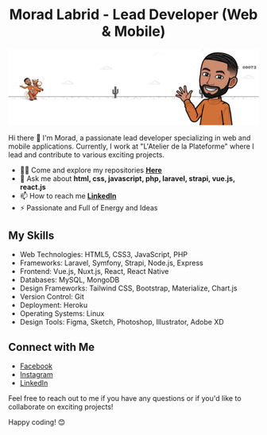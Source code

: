 <h1 align="center">Morad Labrid - Lead Developer (Web & Mobile)</h1>

<p align="center">
  <img src="images/banner.png" alt="Profile Picture">
</p>

Hi there 👋 I'm Morad, a passionate lead developer specializing in web and mobile applications. Currently, I work at "L'Atelier de la Plateforme" where I lead and contribute to various exciting projects.

- 👨‍💻 Come and explore my repositories **[Here](https://github.com/moradlabrid?tab=repositories)**
- 💬 Ask me about **html, css, javascript, php, laravel, strapi, vue.js, react.js**
- 📫 How to reach me **[LinkedIn](https://www.linkedin.com/in/moradii.84)**
- ⚡ Passionate and Full of Energy and Ideas

## My Skills

- Web Technologies: HTML5, CSS3, JavaScript, PHP
- Frameworks: Laravel, Symfony, Strapi, Node.js, Express
- Frontend: Vue.js, Nuxt.js, React, React Native
- Databases: MySQL, MongoDB
- Design Frameworks: Tailwind CSS, Bootstrap, Materialize, Chart.js
- Version Control: Git
- Deployment: Heroku
- Operating Systems: Linux
- Design Tools: Figma, Sketch, Photoshop, Illustrator, Adobe XD

## Connect with Me

- [Facebook](https://www.facebook.com/moradii.84)
- [Instagram](https://www.instagram.com/moradii.84)
- [LinkedIn](https://www.linkedin.com/in/moradii.84)

Feel free to reach out to me if you have any questions or if you'd like to collaborate on exciting projects!

Happy coding! 😊
